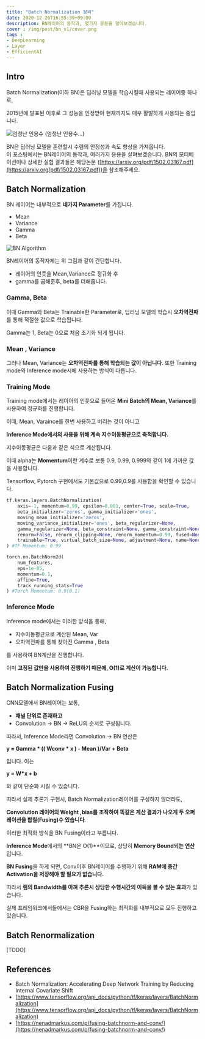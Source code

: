 ```yaml
---
title: "Batch Normalization 정리"
date: 2020-12-26T16:55:39+09:00
description: BN레이어의 동작과, 몇가지 응용을 알아보겠습니다.
cover : /img/post/bn_v1/cover.png
tags :
- DeepLearning
- Layer
- EfficientAI
---
```


## Intro

Batch Normalization(이하 BN)은 딥러닝 모델을 학습시킬때 사용되는 레이어중 하나로,

2015년에 발표된 이후로 그 성능을 인정받아 현재까지도 매우 활발하게 사용되는 중입니다.

![엄청난 인용수](/img/post/bn_v1/god.png)
(엄청난 인용수...)  
  


BN은 딥러닝 모델을 훈련할시 수렴의 안정성과 속도 향상을 가져옵니다.  
이 포스팅에서는 BN레이어의 동작과, 여러가지 응용을 살펴보겠습니다. BN의 모티베이션이나 상세한 실험 결과들은 해당논문 ([https://arxiv.org/pdf/1502.03167.pdf](https://arxiv.org/pdf/1502.03167.pdf))을 참조해주세요.

## Batch Normalization

BN 레이어는 내부적으로 **네가지 Parameter**를 가집니다.

- Mean
- Variance
- Gamma
- Beta

![BN Algorithm](/img/post/bn_v1/algo1.png)

BN레이어의 동작자체는 위 그림과 같이 간단합니다.

- 레이어의 인풋을 Mean,Variance로 정규화 후
- gamma를 곱해준후, beta를 더해줍니다.

### Gamma, Beta

이때 Gamma와 Beta는 Trainable한 Parameter로, 딥러닝 모델의 학습시 **오차역전파**를 통해 적절한 값으로 학습됩니다.

Gamma는 1, Beta는 0으로 처음 초기화 되게 됩니다.

### Mean , Variance

그러나 Mean, Variance는 **오차역전파를 통해 학습되는 값이 아닙니다**.  또한 Training mode와 Inference mode시에 사용하는 방식이 다릅니다.

### Training Mode

Training mode에서는 레이어의 인풋으로 들어온 **Mini Batch의 Mean, Variance**를 사용하여 정규화를 진행합니다.

이때, Mean, Varaince를 한번 사용하고 버리는 것이 아니고

**Inference Mode에서의 사용을 위해 계속 지수이동평균으로 축적합니다.**

지수이동평균은 다음과 같은 식으로 계산됩니다.

이때 alpha는 **Momentum**이란 계수로 보통 0.9, 0.99, 0.999와 같이 1에 가까운 값을 사용합니다.

Tensorflow, Pytorch 구현에서도 기본값으로 0.99,0.9를 사용함을 확인할 수 있습니다.

```python
tf.keras.layers.BatchNormalization(
    axis=-1, momentum=0.99, epsilon=0.001, center=True, scale=True,
    beta_initializer='zeros', gamma_initializer='ones',
    moving_mean_initializer='zeros',
    moving_variance_initializer='ones', beta_regularizer=None,
    gamma_regularizer=None, beta_constraint=None, gamma_constraint=None,
    renorm=False, renorm_clipping=None, renorm_momentum=0.99, fused=None,
    trainable=True, virtual_batch_size=None, adjustment=None, name=None, **kwargs
) #TF Momentum: 0.99

torch.nn.BatchNorm2d(
	num_features, 
	eps=1e-05, 
	momentum=0.1, 
	affine=True, 
	track_running_stats=True
) #Torch Momentum: 0.9(0.1)
```

### Inference Mode

Inference mode에서는 이러한 방식을 통해,

- 지수이동평균으로 계산된 Mean, Var
- 오차역전파를 통해 찾아진 Gamma , Beta

를 사용하여 BN계산을 진행합니다.

이미 **고정된 값만을 사용하여 진행하기 때문에, O(1)로 계산이 가능합니다.**

## Batch Normalization Fusing

CNN모델에서 BN레이어는 보통,

- **채널 단위로 존재하고**
- Convolution → BN → ReLU의 순서로 구성됩니다.

따라서, Inference Mode라면 Convolution → BN 연산은

**y = Gamma * (( Wconv * x ) - Mean )/Var + Beta** 

입니다. 이는

**y = W*x + b**

와 같이 단순화 시킬 수 있습니다.

따라서 실제 추론기 구현시, Batch Normalization레이어를 구성하지 않더라도,

**Convolution 레이어의 Weight ,bias를 조작하여 똑같은 계산 결과가 나오게 두 오퍼레이션을 합칠(Fusing)수 있습니다**. 

이러한 최적화 방식을 BN Fusing이라고 부릅니다.

**Inference Mode**에서의 **BN은 O(1)**이므로, 상당히 **Memory Bound되는 연산**입니다.

**BN Fusing**을 하게 되면, Conv이후 BN레이어를 수행하기 위해 **RAM에 중간 Activation을 저장해야 할 필요가 없습니다.** 

따라서 **램의 Bandwidth를 아껴 추론시 상당한 수행시간의 이득을 볼 수 있는 효과**가 있습니다.

실제 프레임워크에서들에서는 CBR을 Fusing하는 최적화를 내부적으로 모두 진행하고 있습니다.

## Batch Renormalization

[TODO]

## References

- Batch Normalization: Accelerating Deep Network Training by Reducing Internal Covariate Shift
- [https://www.tensorflow.org/api_docs/python/tf/keras/layers/BatchNormalization](https://www.tensorflow.org/api_docs/python/tf/keras/layers/BatchNormalization)
- [https://nenadmarkus.com/p/fusing-batchnorm-and-conv/](https://nenadmarkus.com/p/fusing-batchnorm-and-conv/)
